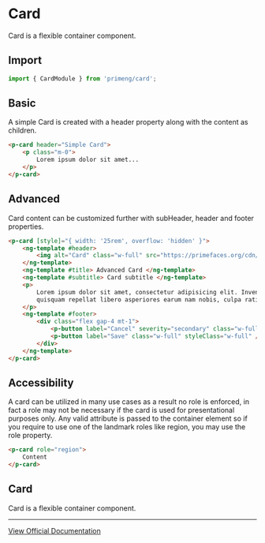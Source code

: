 # Card

Card is a flexible container component.

## Import

```typescript
import { CardModule } from 'primeng/card';
```

## Basic

A simple Card is created with a header property along with the content as children.

```html
<p-card header="Simple Card">
    <p class="m-0">
        Lorem ipsum dolor sit amet...
    </p>
</p-card>
```

## Advanced

Card content can be customized further with subHeader, header and footer properties.

```html
<p-card [style]="{ width: '25rem', overflow: 'hidden' }">
    <ng-template #header>
        <img alt="Card" class="w-full" src="https://primefaces.org/cdn/primeng/images/card-ng.jpg" />
    </ng-template>
    <ng-template #title> Advanced Card </ng-template>
    <ng-template #subtitle> Card subtitle </ng-template>
    <p>
        Lorem ipsum dolor sit amet, consectetur adipisicing elit. Inventore sed consequuntur error repudiandae numquam deserunt
        quisquam repellat libero asperiores earum nam nobis, culpa ratione quam perferendis esse, cupiditate neque quas!
    </p>
    <ng-template #footer>
        <div class="flex gap-4 mt-1">
            <p-button label="Cancel" severity="secondary" class="w-full" [outlined]="true" styleClass="w-full" />
            <p-button label="Save" class="w-full" styleClass="w-full" />
        </div>
    </ng-template>
</p-card>
```

## Accessibility

A card can be utilized in many use cases as a result no role is enforced, in fact a role may not be necessary if the card is used for presentational purposes only. Any valid attribute is passed to the container element so if you require to use one of the landmark roles like region, you may use the role property.

```html
<p-card role="region">
    Content
</p-card>
```

## Card

Card is a flexible container component.

---

[View Official Documentation](https://primeng.org/card)
